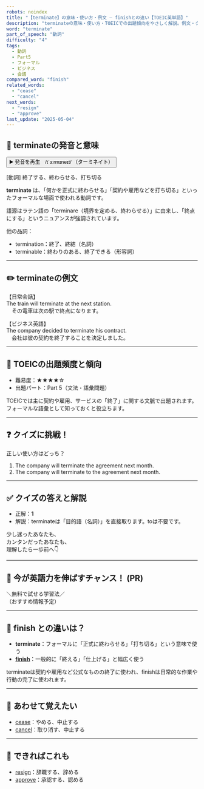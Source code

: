 ```yaml
---
robots: noindex
title: "【terminate】の意味・使い方・例文 ― finishとの違い【TOEIC英単語】"
description: "terminateの意味・使い方・TOEICでの出題傾向をやさしく解説。例文・クイズ付きでfinishとの違いもわかりやすく学べます。"
word: "terminate"
part_of_speech: "動詞"
difficulty: "4"
tags:
  - 動詞
  - Part5
  - フォーマル
  - ビジネス
  - 会議
compared_word: "finish"
related_words:
  - "cease"
  - "cancel"
next_words:
  - "resign"
  - "approve"
last_update: "2025-05-04"
---
```


## 🔰 terminateの発音と意味

<button class="play-audio" onclick="playTTS('terminate')">
  <span class="play-audio-main">
    ▶️ 発音を再生　/tˈɜːrmɪneɪt/
  </span>
  <span class="play-audio-sub">
    （ターミネイト）
  </span>
</button>

[動詞] 終了する、終わらせる、打ち切る

**terminate** は、「何かを正式に終わらせる」「契約や雇用などを打ち切る」といったフォーマルな場面で使われる動詞です。

語源はラテン語の「terminare（境界を定める、終わらせる）」に由来し、「終点にする」というニュアンスが強調されています。

他の品詞：  
- termination：終了、終結（名詞）
- terminable：終わりのある、終了できる（形容詞）

---

## ✏️ terminateの例文

【日常会話】  
The train will terminate at the next station.  
　その電車は次の駅で終点になります。

【ビジネス英語】  
The company decided to terminate his contract.  
　会社は彼の契約を終了することを決定しました。

---

## 🎯 TOEICの出題頻度と傾向

- 難易度：★★★★☆
- 出題パート：Part 5（文法・語彙問題）

TOEICでは主に契約や雇用、サービスの「終了」に関する文脈で出題されます。フォーマルな語彙として知っておくと役立ちます。

---

## ❓ クイズに挑戦！

正しい使い方はどっち？

1. The company will terminate the agreement next month.  
2. The company will terminate to the agreement next month.

---

## ✅ クイズの答えと解説

- 正解：**1**
- 解説：terminateは「目的語（名詞）」を直接取ります。toは不要です。

少し迷ったあなたも、  
カンタンだったあなたも、  
理解したら一歩前へ👇️

---

## 🚀 今が英語力を伸ばすチャンス！ (PR)

<div class="info-center">
＼無料で試せる学習法／<br>  
（おすすめ情報予定）
</div>

---

## 🤔  finish との違いは？

- **terminate**：フォーマルに「正式に終わらせる」「打ち切る」という意味で使う
- **[finish](/word/finish)**：一般的に「終える」「仕上げる」と幅広く使う

terminateは契約や雇用など公式なものの終了に使われ、finishは日常的な作業や行動の完了に使われます。

---

## 🧩 あわせて覚えたい

- [cease](/word/cease)：やめる、中止する
- [cancel](/word/cancel)：取り消す、中止する

---

## 📖 できればこれも

- [resign](/word/resign)：辞職する、辞める
- [approve](/word/approve)：承認する、認める

<!-- cvid: aid40_bid02 -->
